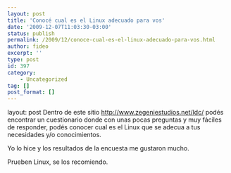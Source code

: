 ```yaml
---
layout: post
title: 'Conocé cual es el Linux adecuado para vos'
date: '2009-12-07T11:03:30-03:00'
status: publish
permalink: /2009/12/conoce-cual-es-el-linux-adecuado-para-vos.html
author: fideo
excerpt: ''
type: post
id: 397
category:
    - Uncategorized
tag: []
post_format: []
---
```

layout: post
Dentro de este sitio <http://www.zegeniestudios.net/ldc/> podés encontrar un cuestionario donde con unas pocas preguntas y muy fáciles de responder, podés conocer cual es el Linux que se adecua a tus necesidades y/o conocimientos.

Yo lo hice y los resultados de la encuesta me gustaron mucho.

Prueben Linux, se los recomiendo.